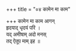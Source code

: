 +++
title = "०४ कामेन मा काम"

+++
कामेन मा काम आगन्  
हृदयाद् धृदयं परि ।  
यद् अमीषाम् अदो मनस्  
तद् ऐतूप माम् इह ॥